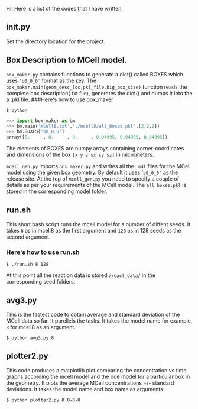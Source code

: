 Hi! Here is a list of the codes that I have written.

## init.py
Set the directory location for the project.

## Box Description to MCell model. 
`box_maker.py` contains functions to generate a dict() called BOXES which uses `'b0_0_0'` format as the key.
The `box_maker.main(geom_desc_loc,pkl_file,big_box_size)` function reads the complete box description(.txt file), generates the dict() and dumps it into the a .pkl file.
 ###Here's how to use box_maker 
 ```shell
$ python
```
```python
>>> import box_maker as bm
>>> bm.main('mcell8.txt','./mcell8/all_boxes.pkl',[2,2,2])
>>> bm.BOXES['b0_0_0']
array([0.     , 0.     , 0.     , 0.04995, 0.04995, 0.04995])
```
The elements of BOXES are numpy arrays containing corner-coordinates and dimensions of the box `[x y z sx sy sz]` in micrometers.   

`mcell_gen.py` imports `box_maker.py` and writes all the `.mdl` files for the MCell model using the given box geometry. By default it uses '`b0_0_0'` as the release site. At the top of `mcell_gen.py` you need to specify a couple of details as per your requirements of the MCell model.
The `all_boxes.pkl` is stored in the corresponding model folder.

## run.sh
This short bash script runs the mcell model for a number of diffent seeds.
It takes `8` as in mcell8 as the first argument and `128` as in 128 seeds as the second argument.
### Here's how to use run.sh
```shell
$ ./run.sh 8 128
```

At this point all the reaction data is stored `/react_data/` in the corresponding seed folders.

## avg3.py
This is the fastest code to obtain average and standard deviation of the MCell data so far. It parellels the tasks. It takes the model name for example, `8` for mcell8 as an argument.
```shell
$ python avg3.py 8
```

## plotter2.py
This code produces a matplotlib plot comparing the concentration vs time graphs according the mcell model and the ode model for a particular box in the geometry. It plots the average MCell concentrations +/- standard deviations. It takes the model name and box name as arguments.
```shell
$ python plotter2.py 8 0-0-0
```
